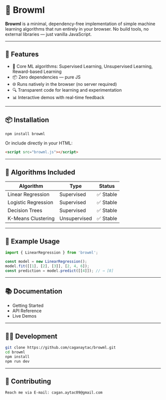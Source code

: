 # 🌳 Browml

**Browml** is a minimal, dependency-free implementation of simple machine learning algorithms that run entirely in your browser. No build tools, no external libraries — just vanilla JavaScript.

---

## 🎉 Features

- 🧠 Core ML algorithms: Supervised Learning, Unsupervised Learning, Reward-based Learning
- 📦 Zero dependencies — pure JS
- 🌐 Runs natively in the browser (no server required)
- 🔍 Transparent code for learning and experimentation
- 📊 Interactive demos with real-time feedback

---

## 📦 Installation

```bash
npm install browml
```

Or include directly in your HTML:

```html
<script src="browml.js"></script>
```

---

## 🧠 Algorithms Included

| Algorithm          | Type         | Status  |
|--------------------|--------------|---------|
| Linear Regression  | Supervised   | ✅ Stable |
| Logistic Regression| Supervised   | ✅ Stable |
| Decision Trees     | Supervised   | ✅ Stable |
| K-Means Clustering | Unsupervised | ✅ Stable |

---

## 🧪 Example Usage

```ts
import { LinearRegression } from 'browml';

const model = new LinearRegression();
model.fit([[1], [2], [3]], [2, 4, 6]);
const prediction = model.predict([[4]]); // → [8]
```

---

## 📚 Documentation

* Getting Started  
* API Reference  
* Live Demos  

---

## 📝🔧 Development

```bash
git clone https://github.com/caganaytac/browml.git
cd browml
npm install
npm run dev
```

---

## 🤝 Contributing
    
    Reach me via E-mail: cagan.aytac09@gmail.com